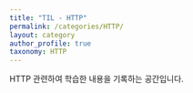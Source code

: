 ```yaml
---
title: "TIL - HTTP"
permalink: /categories/HTTP/
layout: category
author_profile: true
taxonomy: HTTP
---
```


HTTP 관련하여 학습한 내용을 기록하는 공간입니다.
